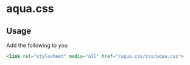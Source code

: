 # aqua.css

## Usage

Add the following to you <head>

```html
<link rel="stylesheet" media="all" href="/aqua.css/css/aqua.css">
```
